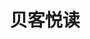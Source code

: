---
description: 国内几个知名论坛的客户端，附加微博阅读和app自己收集的新闻。
layout: post
results:
- primaryGenreName: Social Networking
  version: '1.0'
  trackViewUrl: https://itunes.apple.com/cn/app/bei-ke-yue-du/id647004526?mt=8&uo=4
  artworkUrl100: http://a1380.phobos.apple.com/us/r1000/042/Purple/v4/d1/36/d1/d136d100-d24e-e440-b9ab-53120f08d559/mzl.qlarwlqw.png
  artworkUrl60: http://a809.phobos.apple.com/us/r1000/046/Purple/v4/ac/1d/7e/ac1d7eff-f0ee-6553-2271-369d26a2719c/icon.png
  userRatingCountForCurrentVersion: 5
  sellerName: Shenzhen Baycode Technology Co., Ltd.
  supportedDevices:
  - all
  genres:
  - 社交
  - 新闻
  trackName: 贝客悦读
  description: "==== 懂得悦读，世界才会与你共鸣！====\n贝客悦读，再出发；深度整合社区、微博、新闻！选贝客悦读，相信千万网友的一致选择；
    用贝客悦读，发现属于你的移动阅读生活。逛论坛，看新闻，刷微博，赶快下载体验吧！\n \n贝客悦读是贝客倾力打造的精品应用。 阅读引擎专为手机设计，访问论坛最流畅、最原汁原味；极简清爽风格、日间和夜间模式阅读最舒适；快捷的导航和工具栏，实时分享收藏最方便；只看楼主、全屏阅读、历史记录和书签等功能最贴心。贝客悦读，最新支持快捷截屏保留论坛、新闻、微博等内容，有图有真相。更多论坛支持、更多惊喜敬请期待！\n\n===功能特色===\n1.
    最热门最全面的社区论坛\n  - 阅读引擎专为iPhone设计，更方便阅读和节省流量，访问论坛最流畅、最原汁原味, 看贴、回帖、只看楼主，多用户登录切换；\n
    \ - 快捷方便的导航和工具栏,让你可以快速看贴、回帖和翻页；图文并茂支持高清图片下载和保存；\n  - 支持论坛所有板块分类,独特设计轻松收藏版块和热帖，全屏阅读模式更舒适；\n
    \ - 内置微博、邮件分享和微博截屏等分享功能；收藏，实时收藏文章和发表的评论。\n2. 无缝整合微博客户端\n  - 微博和社区论坛不在隔膜，无需切换，重新享受微博；\n
    \ - 独特用户体验设计，内置微博截屏功能。\n3. 准时送达国内外头条新闻\n  - 只有新闻，没有立场，强大引擎为你自动获取十分钟前发生的头条热点新闻；\n
    \ - 独特用户体验设计，内置白天/夜晚模式，多级字体调整；\n4. 贴心设计\n  - 简洁清爽的用户界面,自由选择屏幕亮度，符合人体工学的手势操作，夜晚模式夜间阅读更舒适；\n
    \ - 非wifi环境下自由选择适合你的流量设置; 支持历史记录和缓存设置，详细的帮助文档。\n\n\n===典型使用场景===\n@早上7:30，上班途中\n在等地铁、公交的间隙快速浏览一下最新头条新闻：国内外重要新闻、财政投资、娱乐花边一目了然。\n@中午12:30，中午休息\nCPI最新情况如何，房产税扩容有和影响？贝客悦读总能最快让我从多渠道得到信息，并及时告诉身边的朋友，先人一步作出自己的分析和决策。\n@下午18:30，下班了\n回家路上，打开贝客悦读：天涯、猫扑、凤凰论坛、铁血、xcar、威锋、91、19楼、宽带山、55BBS…都是我最爱看的，让工作一天的紧张心情放松下来。\n@晚上22:00，临睡前\n躺床上打开贝客悦读客户端看论坛新贴和论坛精华，各大论坛的经济形式、投资分析，高手在民间啊！\n刷刷微博，看看精彩盖楼和各种PK，网友的精彩回复我连做梦都会笑出声，太有才啦！\n\n\n===联系方式===\n贝客悦读客户端团队期待听到你的声音：\nQQ群:
    121766216\n新浪微博: @贝客科技"
  price: 0
  trackId: 647004526
  releaseDate: '2013-07-24T03:13:10Z'
  screenshotUrls:
  - http://a3.mzstatic.com/us/r1000/037/Purple4/v4/9b/69/b5/9b69b534-8c29-64c5-fc78-d4c37ee329a9/V4HttpAssetRepositoryClient-mzl.aicgspnr.png-6000510351550372014.1136x1136-75.jpg
  - http://a3.mzstatic.com/us/r1000/059/Purple/v4/c7/98/a2/c798a2bc-de54-5fa5-0fea-7fc1d46266d9/V4HttpAssetRepositoryClient-mzl.wmmgxegn.png-9141540223285180929.1136x1136-75.jpg
  - http://a3.mzstatic.com/us/r1000/015/Purple4/v4/4b/cd/27/4bcd2784-e4c6-aa92-b179-195dcc40390d/V4HttpAssetRepositoryClient-mzl.meuxaaaz.png-911493582199751130.1136x1136-75.jpg
  - http://a5.mzstatic.com/us/r1000/004/Purple4/v4/0f/57/5e/0f575eeb-0413-4583-3993-577e72dc808e/V4HttpAssetRepositoryClient-mzl.qczcxwbh.png-8520263786741665100.1136x1136-75.jpg
  - http://a1.mzstatic.com/us/r1000/007/Purple/v4/f8/ca/8d/f8ca8de7-2bc8-c42f-c8bb-3aa43592d9ab/V4HttpAssetRepositoryClient-mzl.lvarnbwl.png-9198390517549786332.1136x1136-75.jpg
  artistViewUrl: https://itunes.apple.com/cn/artist/shenzhen-baycode-technology/id556791030?uo=4
  primaryGenreId: 6005
  userRatingCount: 5
  averageUserRatingForCurrentVersion: 5
  kind: software
  fileSizeBytes: '8112697'
  bundleId: com.baycode.rbox
  sellerUrl: http://www.baycode.cn
  trackContentRating: 17+
  artistName: Shenzhen Baycode Technology Co., Ltd.
  trackCensoredName: 贝客悦读
  isGameCenterEnabled: false
  contentAdvisoryRating: 17+
  languageCodesISO2A:
  - EN
  - ZH
  averageUserRating: 5
  features: &a []
  wrapperType: software
  artworkUrl512: http://a1380.phobos.apple.com/us/r1000/042/Purple/v4/d1/36/d1/d136d100-d24e-e440-b9ab-53120f08d559/mzl.qlarwlqw.png
  formattedPrice: 免费
  artistId: 556791030
  genreIds:
  - '6005'
  - '6009'
  currency: CNY
  ipadScreenshotUrls: *a
category: 社交
tags: tag1
resultCount: 1
title: 贝客悦读

---